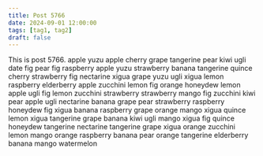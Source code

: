 ```yaml
---
title: Post 5766
date: 2024-09-01 12:00:00
tags: [tag1, tag2]
draft: false
---
```

This is post 5766.
apple
yuzu
apple
cherry
grape
tangerine
pear
kiwi
ugli
date
fig
pear
fig
raspberry
apple
yuzu
strawberry
banana
tangerine
quince
cherry
strawberry
fig
nectarine
xigua
grape
yuzu
ugli
xigua
lemon
raspberry
elderberry
apple
zucchini
lemon
fig
orange
honeydew
lemon
apple
ugli
fig
lemon
zucchini
strawberry
strawberry
mango
fig
zucchini
kiwi
pear
apple
ugli
nectarine
banana
grape
pear
strawberry
raspberry
honeydew
fig
xigua
banana
raspberry
grape
orange
mango
xigua
quince
lemon
xigua
tangerine
grape
banana
kiwi
ugli
mango
xigua
fig
quince
honeydew
tangerine
nectarine
tangerine
grape
xigua
orange
zucchini
lemon
mango
orange
raspberry
banana
pear
orange
tangerine
elderberry
banana
mango
watermelon
